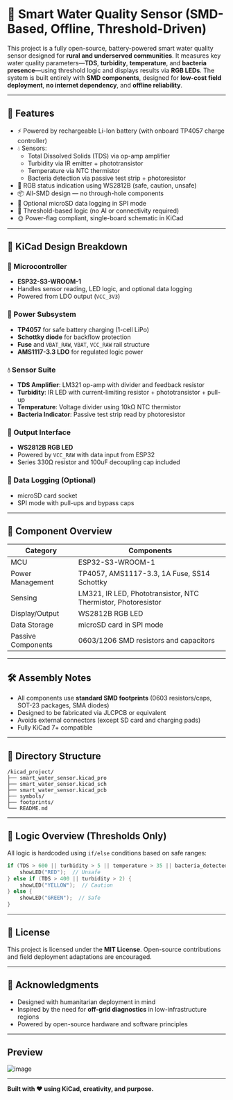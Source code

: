 # 🌊 Smart Water Quality Sensor (SMD-Based, Offline, Threshold-Driven)

This project is a fully open-source, battery-powered smart water quality sensor designed for **rural and underserved communities**. It measures key water quality parameters—**TDS**, **turbidity**, **temperature**, and **bacteria presence**—using threshold logic and displays results via **RGB LEDs**. The system is built entirely with **SMD components**, designed for **low-cost field deployment**, **no internet dependency**, and **offline reliability**.

---

## 🔧 Features

- ⚡ Powered by rechargeable Li-Ion battery (with onboard TP4057 charge controller)
- 💧 Sensors:
  - Total Dissolved Solids (TDS) via op-amp amplifier
  - Turbidity via IR emitter + phototransistor
  - Temperature via NTC thermistor
  - Bacteria detection via passive test strip + photoresistor
- 🌈 RGB status indication using WS2812B (safe, caution, unsafe)
- 📦 All-SMD design — no through-hole components
- 💾 Optional microSD data logging in SPI mode
- 🧠 Threshold-based logic (no AI or connectivity required)
- 🌞 Power-flag compliant, single-board schematic in KiCad

---

## 📐 KiCad Design Breakdown

### 🧠 Microcontroller
- **ESP32-S3-WROOM-1**
- Handles sensor reading, LED logic, and optional data logging
- Powered from LDO output (`VCC_3V3`)

### 🔋 Power Subsystem
- **TP4057** for safe battery charging (1-cell LiPo)
- **Schottky diode** for backflow protection
- **Fuse** and `VBAT_RAW`, `VBAT`, `VCC_RAW` rail structure
- **AMS1117-3.3 LDO** for regulated logic power

### 💧 Sensor Suite
- **TDS Amplifier**: LM321 op-amp with divider and feedback resistor
- **Turbidity**: IR LED with current-limiting resistor + phototransistor + pull-up
- **Temperature**: Voltage divider using 10kΩ NTC thermistor
- **Bacteria Indicator**: Passive test strip read by photoresistor

### 🌈 Output Interface
- **WS2812B RGB LED**
- Powered by `VCC_RAW` with data input from ESP32
- Series 330Ω resistor and 100uF decoupling cap included

### 💾 Data Logging (Optional)
- microSD card socket
- SPI mode with pull-ups and bypass caps

---

## 🧩 Component Overview

| Category           | Components |
|--------------------|------------|
| MCU                | ESP32-S3-WROOM-1 |
| Power Management   | TP4057, AMS1117-3.3, 1A Fuse, SS14 Schottky |
| Sensing            | LM321, IR LED, Phototransistor, NTC Thermistor, Photoresistor |
| Display/Output     | WS2812B RGB LED |
| Data Storage       | microSD card in SPI mode |
| Passive Components | 0603/1206 SMD resistors and capacitors |

---

## 🛠️ Assembly Notes

- All components use **standard SMD footprints** (0603 resistors/caps, SOT-23 packages, SMA diodes)
- Designed to be fabricated via JLCPCB or equivalent
- Avoids external connectors (except SD card and charging pads)
- Fully KiCad 7+ compatible

---

## 📁 Directory Structure

```
/kicad_project/
├── smart_water_sensor.kicad_pro
├── smart_water_sensor.kicad_sch
├── smart_water_sensor.kicad_pcb
├── symbols/
├── footprints/
└── README.md
```

---

## 🧠 Logic Overview (Thresholds Only)

All logic is hardcoded using `if/else` conditions based on safe ranges:

```c
if (TDS > 600 || turbidity > 5 || temperature > 35 || bacteria_detected) {
    showLED("RED");  // Unsafe
} else if (TDS > 400 || turbidity > 2) {
    showLED("YELLOW");  // Caution
} else {
    showLED("GREEN");  // Safe
}
```

---

## 📜 License

This project is licensed under the **MIT License**. Open-source contributions and field deployment adaptations are encouraged.

---

## 🧪 Acknowledgments

- Designed with humanitarian deployment in mind
- Inspired by the need for **off-grid diagnostics** in low-infrastructure regions
- Powered by open-source hardware and software principles

---

## Preview
![image](https://github.com/user-attachments/assets/7d83a0fa-14bb-4bcd-adbd-d9db0ba7ea0e)

---

**Built with ❤️ using KiCad, creativity, and purpose.**

